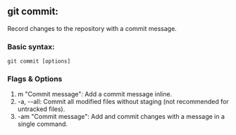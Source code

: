 ## git commit: 
Record changes to the repository with a commit message.

### Basic syntax:
`git commit [options]`

### Flags & Options
1. m "Commit message": Add a commit message inline.
2. -a, --all: Commit all modified files without staging (not recommended for untracked files).
3. -am "Commit message": Add and commit changes with a message in a single command.
